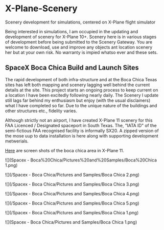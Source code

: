 # X-Plane-Scenery
Scenery development for simulations, centered on X-Plane flight simulator
 
Being interested in simulations, I am occupied in the updating and development of scenery for X-Plane 10+. Scenery here is in various stages of development before being submitted to the Scenery Gateway. You are welcome to download, use and improve any objects ant location scenery her but at your own risk. No warranty is impied whatso ever and these sets.

## SpaceX Boca Chica Build and Launch Sites
The rapid development of both infra-structure and at the Boca Chica Texas sites has left both mapping and scenery lagging well behind the current details at the site. This project starts an ongoing process to keep current on a location I have been excitedly following nearly daily. The Scenery I update still lags far behind my enthusiasm but enjoy (with the usual disclainers) what I have completed so far. Due to the unique nature of the buildings and other structures etc., fidelity varies.

Although strictly not an airport, I have created X-Plane 11 scenery for this FAA Licenced / Designated spaceport in South Texas. The, "IATA ID" of the semi-fictious FAA recognised  facility is informally SX20. A zipped version of the mose uup to data installation is here along with supporting development metwerials.

[Here](https://github.com/medmatix/X-Plane-Scenery/blob/Spacex-Boca-Chica-area/Spacex%20-%20Boca%20Chica/Pictures%20and%20Samples/Spacex%20X-Plane%20Boca%20Chica%20Scenery.pdf) are screen shots of the boca chica area in X-Plane 11.

![](Spacex - Boca%20Chica/Pictures%20and%20Samples/Boca%20Chica 1.png)
  
![](/Spacex - Boca Chica/Pictures and Samples/Boca Chica 2.png)
  
![](/Spacex - Boca Chica/Pictures and Samples/Boca Chica 3.png)
  
![](/Spacex - Boca Chica/Pictures and Samples/Boca Chica 4.png)
  
![](/Spacex - Boca Chica/Pictures and Samples/Boca Chica 5.png)
  
![](/Spacex - Boca Chica/Pictures and Samples/Boca Chica 1.png)
  
![](Spacex - Boca Chica/Pictures and Samples/Boca Chica 1.png)
  

